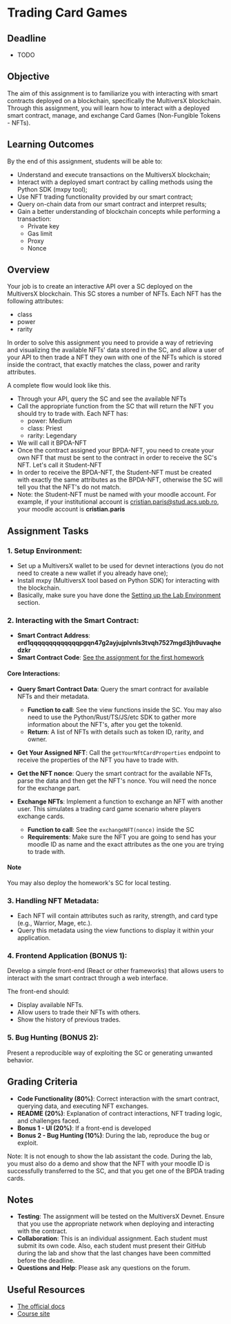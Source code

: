 # Trading Card Games

## Deadline

- TODO

## Objective
The aim of this assignment is to familiarize you with interacting with smart contracts deployed on a blockchain, specifically the MultiversX blockchain. Through this assignment, you will learn how to interact with a deployed smart contract, manage, and exchange Card Games (Non-Fungible Tokens - NFTs).

## Learning Outcomes
By the end of this assignment, students will be able to:

- Understand and execute transactions on the MultiversX blockchain;
- Interact with a deployed smart contract by calling methods using the Python SDK (mxpy tool);
- Use NFT trading functionality provided by our smart contract;
- Query on-chain data from our smart contract and interpret results;
- Gain a better understanding of blockchain concepts while performing a transaction:
  - Private key
  - Gas limit
  - Proxy
  - Nonce

## Overview

Your job is to create an interactive API over a SC deployed on the MultiversX blockchain. This SC stores a number of NFTs. Each NFT has the following attributes:

- class
- power
- rarity

In order to solve this assignment you need to provide a way of retrieving and visualizing
the available NFTs' data stored in the SC, and allow a user of your API to then trade
a NFT they own with one of the NFTs which is stored inside the contract, that exactly matches the class, power and rarity attributes.

A complete flow would look like this.

- Through your API, query the SC and see the available NFTs
- Call the appropriate function from the SC that will return the NFT you should try to trade with. Each NFT has:
  - power: Medium
  - class: Priest
  - rarity: Legendary
- We will call it BPDA-NFT
- Once the contract assigned your BPDA-NFT, you need to create your own NFT that must be sent to the contract in order to receive the SC's NFT. Let's call it Student-NFT
- In order to receive the BPDA-NFT, the Student-NFT must be created with exactly the same
attributes as the BPDA-NFT, otherwise the SC will tell you that the NFT's do not match.
- Note: the Student-NFT must be named with your moodle account. For example, if your institutional account is cristian.paris@stud.acs.upb.ro, your moodle account is **cristian.paris**

## Assignment Tasks

### 1. Setup Environment:
- Set up a MultiversX wallet to be used for devnet interactions (you do not need to create a new wallet if you already have one);
- Install mxpy (MultiversX tool based on Python SDK) for interacting with the blockchain.
- Basically, make sure you have done the [Setting up the Lab Environment](https://cs-pub-ro.github.io/blockchain-protocols-and-distributed-applications/Practical%20Sessions/Env%20Setup/setup) section.

### 2. Interacting with the Smart Contract:
- **Smart Contract Address**: **erd1qqqqqqqqqqqqqpgqn47g2ayjujplvnls3tvqh7527mgd3jh9uvaqhedzkr**
- **Smart Contract Code**: [See the assignment for the first homework](https://github.com/cs-pub-ro/blockchain-protocols-and-distributed-applications/tree/main/assignments)

#### Core Interactions:
- **Query Smart Contract Data**: Query the smart contract for available NFTs and their metadata.
  - **Function to call**: See the view functions inside the SC. You may also need to use the Python/Rust/TS/JS/etc SDK to gather more information about the NFT's, after you get the tokenId.
  - **Return**: A list of NFTs with details such as token ID, rarity, and owner.

- **Get Your Assigned NFT**: Call the `getYourNftCardProperties` endpoint to receive the properties of the NFT you have to trade with.

- **Get the NFT nonce**: Query the smart contract for the available NFTs, parse the data and then get the NFT's nonce. You will need the nonce for the exchange part.

- **Exchange NFTs**: Implement a function to exchange an NFT with another user. This simulates a trading card game scenario where players exchange cards.
  - **Function to call**: See the `exchangeNFT(nonce)` inside the SC
  - **Requirements**: Make sure the NFT you are going to send has your moodle ID as name and the exact attributes as the one you are trying to trade with.

#### Note
You may also deploy the homework's SC for local testing.

### 3. Handling NFT Metadata:
- Each NFT will contain attributes such as rarity, strength, and card type (e.g., Warrior, Mage, etc.).
- Query this metadata using the view functions to display it within your application.

### 4. Frontend Application (BONUS 1):
Develop a simple front-end (React or other frameworks) that allows users to interact with the smart contract through a web interface.

The front-end should:
- Display available NFTs.
- Allow users to trade their NFTs with others.
- Show the history of previous trades.

### 5. Bug Hunting (BONUS 2):
Present a reproducible way of exploiting the SC or generating unwanted behavior.

## Grading Criteria
- **Code Functionality (80%)**: Correct interaction with the smart contract, querying data, and executing NFT exchanges.
- **README (20%)**: Explanation of contract interactions, NFT trading logic, and challenges faced.
- **Bonus 1 - UI (20%)**: If a front-end is developed
- **Bonus 2 - Bug Hunting (10%)**: During the lab, reproduce the bug or exploit.

Note: It is not enough to show the lab assistant the code. During the lab, you must also do a demo and show that the NFT with your moodle ID is successfully transferred to the SC, and that you get one of the BPDA trading cards.

## Notes
- **Testing**: The assignment will be tested on the MultiversX Devnet. Ensure that you use the appropriate network when deploying and interacting with the contract.
- **Collaboration**: This is an individual assignment. Each student must submit its own code. Also, each student must present their GitHub during the lab and show that the last changes have been committed before the deadline.
- **Questions and Help**: Please ask any questions on the forum.

## Useful Resources
- [The official docs](https://docs.multiversx.com/)
- [Course site](https://cs-pub-ro.github.io/blockchain-protocols-and-distributed-applications/)
